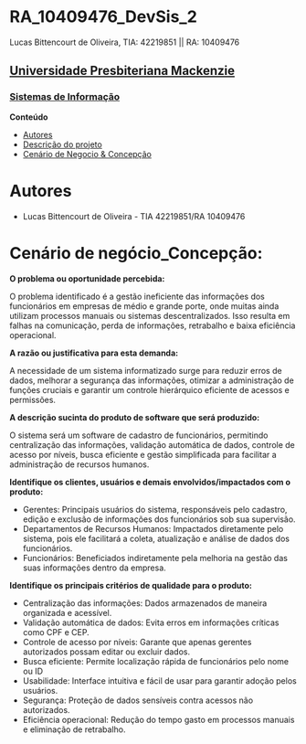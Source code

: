 # RA_10409476_DevSis_2
Lucas Bittencourt de Oliveira, TIA: 42219851 || RA: 10409476

<h2><a href= "https://www.mackenzie.br">Universidade Presbiteriana Mackenzie</a></h2>
<h3><a href= "https://www.mackenzie.br/graduacao/sao-paulo-higienopolis/sistemas-de-informacao">Sistemas de Informação</a></h3>

**Conteúdo**

- [Autores](#autores)
- [Descrição do projeto](#descrição-do-projeto)
- [Cenário de Negocio & Concepção](#cenário-de-negocio-&-concepção)

# Autores

* Lucas Bittencourt de Oliveira - TIA 42219851/RA 10409476

# Cenário de negócio_Concepção: 

**O problema ou oportunidade percebida:**

O problema identificado é a gestão ineficiente das informações dos funcionários em
empresas de médio e grande porte, onde muitas ainda utilizam processos manuais ou
sistemas descentralizados. Isso resulta em falhas na comunicação, perda de
informações, retrabalho e baixa eficiência operacional. 


**A razão ou justificativa para esta demanda:**

A necessidade de um sistema informatizado surge para reduzir erros de dados,
melhorar a segurança das informações, otimizar a administração de funções cruciais e
garantir um controle hierárquico eficiente de acessos e permissões. 




**A descrição sucinta do produto de software que será produzido:**


O sistema será um software de cadastro de funcionários, permitindo centralização das informações, validação automática de dados, controle de acesso por níveis, busca eficiente e gestão simplificada para facilitar a administração de recursos humanos. 

**Identifique os clientes, usuários e demais envolvidos/impactados com o produto:**

- Gerentes: Principais usuários do sistema, responsáveis pelo cadastro, edição e exclusão de informações dos funcionários sob sua supervisão.
- Departamentos de Recursos Humanos: Impactados diretamente pelo sistema, pois ele facilitará a coleta, atualização e análise de dados dos funcionários.
- Funcionários: Beneficiados indiretamente pela melhoria na gestão das suas informações dentro da empresa.

**Identifique os principais critérios de qualidade para o produto:**

- Centralização das informações: Dados armazenados de maneira organizada e acessível.
- Validação automática de dados: Evita erros em informações críticas como CPF e CEP.
-  Controle de acesso por níveis: Garante que apenas gerentes autorizados possam editar ou excluir dados.
-  Busca eficiente: Permite localização rápida de funcionários pelo nome ou ID
-  Usabilidade: Interface intuitiva e fácil de usar para garantir adoção pelos usuários.
-  Segurança: Proteção de dados sensíveis contra acessos não autorizados.
-  Eficiência operacional: Redução do tempo gasto em processos manuais e eliminação de retrabalho. 




 

